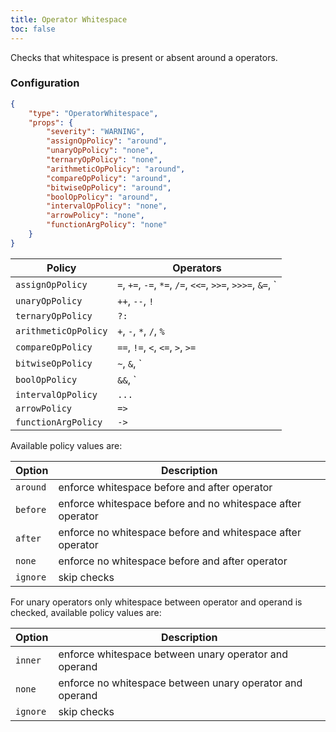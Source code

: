 ```yaml
---
title: Operator Whitespace
toc: false
---
```


Checks that whitespace is present or absent around a operators.

### Configuration

```json
{
    "type": "OperatorWhitespace",
    "props": {
        "severity": "WARNING",
        "assignOpPolicy": "around",
        "unaryOpPolicy": "none",
        "ternaryOpPolicy": "none",
        "arithmeticOpPolicy": "around",
        "compareOpPolicy": "around",
        "bitwiseOpPolicy": "around",
        "boolOpPolicy": "around",
        "intervalOpPolicy": "none",
        "arrowPolicy": "none",
        "functionArgPolicy": "none"
    }
}
```

| Policy                 | Operators
| ---------------------- | ------------------------------------------------------------------- |
| `assignOpPolicy`       | `=`, `+=`, `-=`, `*=`, `/=`, `<<=`, `>>=`, `>>>=`, `&=`, `|=`, `^=` |
| `unaryOpPolicy`        | `++`, `--`, `!`                                                     |
| `ternaryOpPolicy`      | `?:`                                                                |
| `arithmeticOpPolicy`   | `+`, `-`, `*`, `/`, `%`                                             |
| `compareOpPolicy`      | `==`, `!=`, `<`, `<=`, `>`, `>=`                                    |
| `bitwiseOpPolicy`      | `~`, `&`, `|`, `^`, `<<`, `>>`, `>>>`                               |
| `boolOpPolicy`         | `&&`, `||`                                                          |
| `intervalOpPolicy`     | `...`                                                               |
| `arrowPolicy`          | `=>`                                                                |
| `functionArgPolicy`    | `->`                                                                |

Available policy values are:

| Option     | Description |
| --------- | ----------- |
| `around`  | enforce whitespace before and after operator |
| `before`  | enforce whitespace before and no whitespace after operator |
| `after`   | enforce no whitespace before and whitespace after operator |
| `none`    | enforce no whitespace before and after operator |
| `ignore`  | skip checks |

For unary operators only whitespace between operator and operand is checked, available policy values are:

| Option     | Description |
| --------- | ----------- |
| `inner`   | enforce whitespace between unary operator and operand |
| `none`    | enforce no whitespace between unary operator and operand |
| `ignore`  | skip checks |
